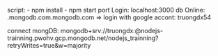 script: 
    - npm install
    - npm start
port Login: localhost:3000
db Online: .mongodb.com.mongodb.com => login with google accont: truongdx54

connect mongDB:
mongodb+srv://truongdx:<password>@nodejs-trainning.pwohv.gcp.mongodb.net/nodejs_trainning?retryWrites=true&w=majority
